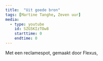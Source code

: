 ```yaml
---
title:  "Uit goede bron"
tags: [Martine Tanghe, Zeven uur]
media:
  - type: youtube
    id: SZG5KIzTOw8
    starttime: 0
    endtime: 0
---
```


Met een reclamespot, gemaakt door Flexus,
